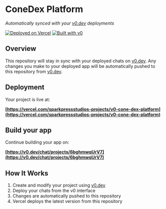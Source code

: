 # ConeDex Platform

*Automatically synced with your [v0.dev](https://v0.dev) deployments*

[![Deployed on Vercel](https://img.shields.io/badge/Deployed%20on-Vercel-black?style=for-the-badge&logo=vercel)](https://vercel.com/sparkpressstudios-projects/v0-cone-dex-platform)
[![Built with v0](https://img.shields.io/badge/Built%20with-v0.dev-black?style=for-the-badge)](https://v0.dev/chat/projects/6bghmwqUrV7)

## Overview

This repository will stay in sync with your deployed chats on [v0.dev](https://v0.dev).
Any changes you make to your deployed app will be automatically pushed to this repository from [v0.dev](https://v0.dev).

## Deployment

Your project is live at:

**[https://vercel.com/sparkpressstudios-projects/v0-cone-dex-platform](https://vercel.com/sparkpressstudios-projects/v0-cone-dex-platform)**

## Build your app

Continue building your app on:

**[https://v0.dev/chat/projects/6bghmwqUrV7](https://v0.dev/chat/projects/6bghmwqUrV7)**

## How It Works

1. Create and modify your project using [v0.dev](https://v0.dev)
2. Deploy your chats from the v0 interface
3. Changes are automatically pushed to this repository
4. Vercel deploys the latest version from this repository